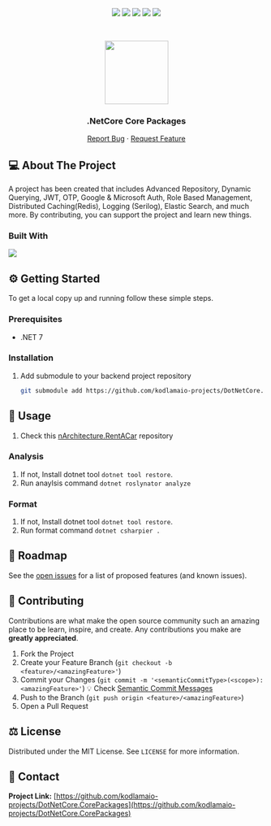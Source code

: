 <p align="center">
  <a href="https://github.com/kodlamaio-projects/DotNetCore.CorePackages/graphs/contributors"><img src="https://img.shields.io/github/contributors/kodlamaio-projects/DotNetCore.CorePackages.svg?style=for-the-badge"></a>
  <a href="https://github.com/kodlamaio-projects/DotNetCore.CorePackages/network/members"><img src="https://img.shields.io/github/forks/kodlamaio-projects/DotNetCore.CorePackages.svg?style=for-the-badge"></a>
  <a href="https://github.com/kodlamaio-projects/DotNetCore.CorePackages/stargazers"><img src="https://img.shields.io/github/stars/kodlamaio-projects/DotNetCore.CorePackages.svg?style=for-the-badge"></a>
  <a href="https://github.com/kodlamaio-projects/DotNetCore.CorePackages/issues"><img src="https://img.shields.io/github/issues/kodlamaio-projects/DotNetCore.CorePackages.svg?style=for-the-badge"></a>
  <a href="https://github.com/kodlamaio-projects/DotNetCore.CorePackages/blob/master/LICENSE"><img src="https://img.shields.io/github/license/kodlamaio-projects/DotNetCore.CorePackages.svg?style=for-the-badge"></a>
</p><br />

<p align="center">
  <a href="https://github.com/kodlamaio-projects/DotNetCore.CorePackages"><img src="https://user-images.githubusercontent.com/53148314/194872467-827dc967-acee-4bca-88a2-59ed5695bebf.png" height="125"></a>
  <h3 align="center">.NetCore Core Packages
</h3>
  <p align="center">
    <!-- PROJECT_DESCRIPTION -->
    <!-- <br />
    <a href="https://github.com/kodlamaio-projects/DotNetCore.CorePackages"><strong>Explore the docs »</strong></a>
    <br /> -->
    <!-- <br />
    <a href="https://github.com/kodlamaio-projects/DotNetCore.CorePackages">View Demo</a>
    · -->
    <a href="https://github.com/kodlamaio-projects/DotNetCore.CorePackages/issues">Report Bug</a>
    ·
    <a href="https://github.com/kodlamaio-projects/DotNetCore.CorePackages/issues">Request Feature</a>
  </p>
</p>

## 💻 About The Project

A project has been created that includes Advanced Repository, Dynamic Querying, JWT, OTP, Google & Microsoft Auth, Role Based Management, Distributed Caching(Redis), Logging (Serilog), Elastic Search, and much more. By contributing, you can support the project and learn new things.

### Built With

[![](https://img.shields.io/badge/.NET%20Core-512BD4?style=for-the-badge&logo=dotnet&logoColor=white)](https://learn.microsoft.com/tr-tr/dotnet/welcome)

## ⚙️ Getting Started

To get a local copy up and running follow these simple steps.

### Prerequisites

- .NET 7

### Installation

1. Add submodule to your backend project repository
   ```sh
   git submodule add https://github.com/kodlamaio-projects/DotNetCore.CorePackages.git src/corePackages
   ```

## 🚀 Usage

1. Check this [nArchitecture.RentACar](https://github.com/kodlamaio-projects/DotNetCore.CorePackages) repository

### Analysis

1. If not, Install dotnet tool `dotnet tool restore`.
2. Run anaylsis command `dotnet roslynator analyze`

### Format

1. If not, Install dotnet tool `dotnet tool restore`.
2. Run format command `dotnet csharpier .`

## 🚧 Roadmap

See the [open issues](https://github.com/kodlamaio-projects/DotNetCore.CorePackages/issues) for a list of proposed features (and known issues).

## 🤝 Contributing

Contributions are what make the open source community such an amazing place to be learn, inspire, and create. Any contributions you make are **greatly appreciated**.

1. Fork the Project
2. Create your Feature Branch (`git checkout -b <feature>/<amazingFeature>'`)
3. Commit your Changes (`git commit -m '<semanticCommitType>(<scope>): <amazingFeature>'`)
   💡 Check [Semantic Commit Messages](./docs/Semantic%20Commit%20Messages.md)
4. Push to the Branch (`git push origin <feature>/<amazingFeature>`)
5. Open a Pull Request

## ⚖️ License

Distributed under the MIT License. See `LICENSE` for more information.

## 📧 Contact

**Project Link:** [https://github.com/kodlamaio-projects/DotNetCore.CorePackages](https://github.com/kodlamaio-projects/DotNetCore.CorePackages)

<!-- ## 🙏 Acknowledgements
- []() -->

<!-- readme template author: https://github.com/ahmet-cetinkaya -->
